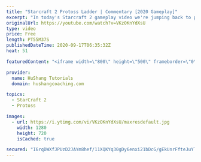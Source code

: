 ```yaml
---
title: "Starcraft 2 Protoss Ladder | Commentary [2020 Gameplay]"
excerpt: "In today's Starcraft 2 gameplay video we're jumping back to playing Protoss! We'll be doing some ladder commentary and hopefully you guys pick up some helpful tips along the way.   Starcraft 2 Protoss Ladder | Commentary [2020] #StarCraft2 #Protoss #Ladder  0:00 - Intro 0:38 - Match 1 - Protoss vs Zerg"
originalUrl: https://youtube.com/watch?v=VKzOKnYdXsU
type: video
price: Free
length: PT55M37S
publishedDateTime: 2020-09-17T06:35:32Z
heat: 51

featuredContent: "<iframe width=\"800\" height=\"500\" frameborder=\"0\" src=\"https://www.youtube.com/embed/VKzOKnYdXsU\" allow=\"accelerometer; autoplay; encrypted-media; gyroscope; picture-in-picture\" allowfullscreen></iframe>"

provider:
  name: HuShang Tutorials
  domain: hushangcoaching.com

topics:
  - StarCraft 2
  - Protoss

images:
  - url: https://i.ytimg.com/vi/VKzOKnYdXsU/maxresdefault.jpg
    width: 1280
    height: 720
    isCached: true

secured: "I6rqDWXfJPUzD2JAYm8hef/11XQKYq30gDy6enxi21bDcG/gEkUnrFfteJuYThsR2wiYZd5HnV2TtloqagQRxy3QCNGKMWUv2U94t54mu7P9F0RS2gW42S1glLDRZMDUVQt+dQR9p3ECKxq12QlYaDjSlrEutThEYoRSy4ixN4l9MCW5N4ttikkkfJt4VFyiuH8qoLjg0Y1+uX502DskvFnwetoAso5Gyl736RdIb+ObKDrnNIBNusal7La3qLR/Lxb3bVmbL6bW3UztitNam/dMAmEvMCENfWLx/mcAudHyOHYMkiEL2SvUtRdhX6ZCqyR1KlSybNcEj3mSGbpu4s5Na2obc0/YTHSnrMIi0GLRbG4PTYRXdb9AnibKbNplnrqBP+LFEphWVjFvIT5WJa49SqwezhHl7W10U+5YP64=;3RaaOoPnBt4764H5WUCZ8Q=="
---
```


